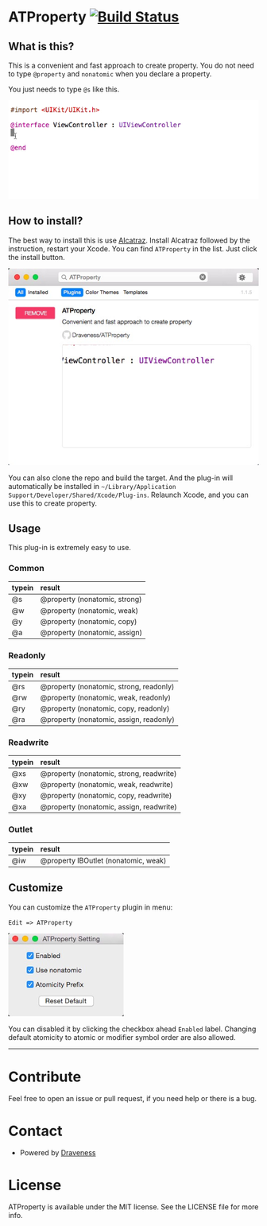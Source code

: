 # ATProperty [![Build Status](https://travis-ci.org/Draveness/ATProperty.svg?branch=master)](https://travis-ci.org/Draveness/ATProperty)

## What is this?

This is a convenient and fast approach to create property. You do not need to type `@property` and `nonatomic` when you declare a property.

You just needs to type `@s` like this.

![Demo](./image/Demo.gif)

## How to install?

The best way to install this is use [Alcatraz](http://alcatraz.io/). Install Alcatraz followed by the instruction, restart your Xcode. You can find `ATProperty` in the list. Just click the install button.

![Manager](./image/manager.png)

You can also clone the repo and build the target. And the plug-in will automatically be installed in `~/Library/Application Support/Developer/Shared/Xcode/Plug-ins`. Relaunch Xcode, and you can use this to create property.

## Usage

This plug-in is extremely easy to use.

### Common

| typein   | result |
| :------- |:-----------------------------|
|@s        | @property (nonatomic, strong) |
|@w        | @property (nonatomic, weak)   |
|@y        | @property (nonatomic, copy)   |
|@a        | @property (nonatomic, assign) |

### Readonly

| typein   | result |
| :------- |:-----------------------------|
|@rs        | @property (nonatomic, strong, readonly) |
|@rw        | @property (nonatomic, weak, readonly)   |
|@ry        | @property (nonatomic, copy, readonly)   |
|@ra        | @property (nonatomic, assign, readonly) |

### Readwrite

| typein   | result |
| :------- |:-----------------------------|
|@xs        | @property (nonatomic, strong, readwrite) |
|@xw        | @property (nonatomic, weak, readwrite)   |
|@xy        | @property (nonatomic, copy, readwrite)   |
|@xa        | @property (nonatomic, assign, readwrite) |


### Outlet

| typein   | result |
| :------- |:-----------------------------|
|@iw        | @property IBOutlet (nonatomic, weak) |

## Customize

You can customize the `ATProperty` plugin in menu:

```
Edit => ATProperty
```

![ATProperty Setting](./image/Setting.png)

You can disabled it by clicking the checkbox ahead `Enabled` label. Changing default atomicity to atomic or modifier symbol order are also allowed.

----

# Contribute

Feel free to open an issue or pull request, if you need help or there is a bug.

# Contact

- Powered by [Draveness](http://github.com/draveness)

# License

ATProperty is available under the MIT license. See the LICENSE file for more info.
